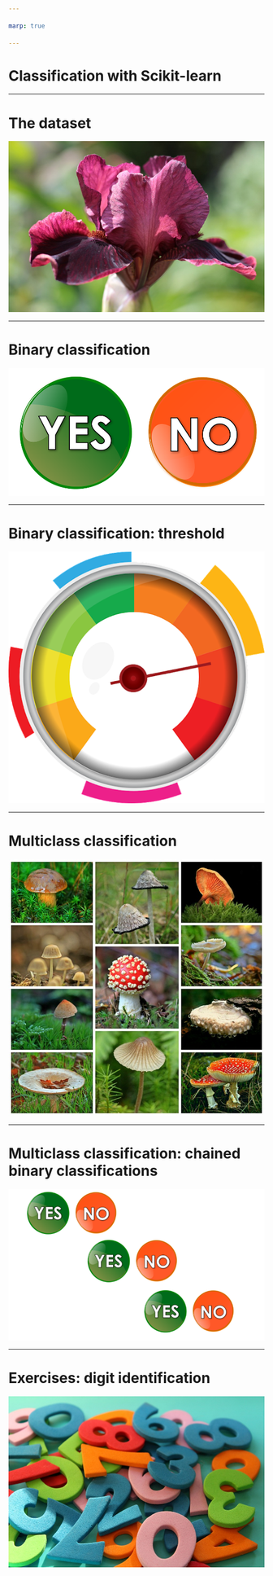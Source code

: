 ```yaml
---

marp: true

---
```


# Classification with Scikit-learn

<!--
So far we have learned about:
* Regression (straight-line)
* Polynomial Regression
* Classification
* scikit-learn
* TensorFlow
and many more concepts and tools used in machine learning.

In this unit we are going to combine the concepts about classification that we recently learned and apply them using the scikit-learn toolkit.
-->

---

# The dataset

![](res/classwithscikit1.png)

<!--
The dataset that we'll be using in the examples in this colab is the "Iris Dataset". The dataset comes packaged with scikit-learn and contains feature measurements of three different species of iris. This is a classic machine learning dataset that you'll see in many machine learning examples.

Image Details:
* [classwithscikit1.png](https://pixabay.com/photos/iris-germanica-baardiris-purple-4215370/): Pixabay License
-->

---

# Binary classification

![](res/classwithscikit2.png)

<!--
The first classification example we will build is a "binary classification" model. This model will give us a yes/no decision about if an object falls into a specific class.

Image Details:
* [classwithscikit2.png](https://pixabay.com/illustrations/yes-no-button-orange-green-icon-1713011/): Pixabay License
-->

---

# Binary classification: threshold

![](res/classwithscikit3.png)

<!--
Despite the name, binary classifiers don't typically give you a yes/no decision. Instead they provide some numeric representation of confidence and it is the responsibility of the consumer of the model output to determine the threshold that divides the classification. Typically there is a default threshold, but depending on your model and use case, you might want to tweak that threshold.

Image Details:
* [classwithscikit3.png](https://pixabay.com/vectors/speedometer-speed-meter-fast-power-1063350/): Pixabay License
-->

---

# Multiclass classification

![](res/classwithscikit4.png)

<!--
Other models can handle "multi-class" classification. These models understand many different class labels and attempt to predict the likelihood that an prediction matches each label.

Image Details:
* [classwithscikit4.png](https://pixabay.com/photos/mushrooms-collage-autumn-forest-1798755/): Pixabay License
-->

---

# Multiclass classification: chained binary classifications

![](res/classwithscikit5.png)

<!--
An easy way to perform multiclass classification is to simply string together binary predictions and choose the best match. This is "Other vs. All" (OvA) classification. Another option is to pair each class and see which class prevails in an "Other vs. Other" (OvO) competition.

Often this complexity is hidden from us, but it is important to know a little of what is going on under the hood.

Image Details:
* [classwithscikit5.png](https://pixabay.com/illustrations/yes-no-button-orange-green-icon-1713011/): Pixabay License
-->

---

# Exercises: digit identification

![](res/classwithscikit6.png)

<!--
For our exercise we'll create a classifier that identified digits in a popular handwritten digits dataset.

Image Details:
* [classwithscikit6.png](https://pixabay.com/photos/digits-counting-mathematics-4014181/): Pixabay License
-->

